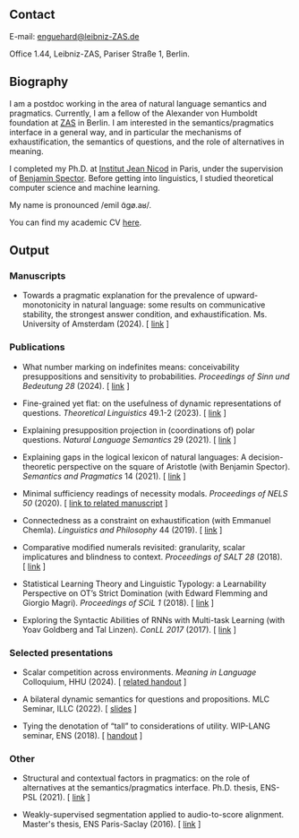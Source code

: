 ## Contact

E-mail: enguehard@leibniz-ZAS.de

Office 1.44, Leibniz-ZAS, Pariser Straße 1, Berlin.

## Biography

I am a postdoc working in the area of natural language semantics and pragmatics.
Currently, I am a fellow of the Alexander von Humboldt foundation at [ZAS](https://www.leibniz-zas.de/en/) in Berlin.
I am interested in the semantics/pragmatics interface in a general way, and in particular the mechanisms of exhaustification, the semantics of questions, and the role of alternatives in meaning.

I completed my Ph.D. at [Institut Jean Nicod](http://www.institutnicod.org/?lang=en) in Paris, under the supervision of [Benjamin Spector](https://sites.google.com/site/bspectorpage/Home). Before getting into linguistics, I studied theoretical computer science and machine learning.

My name is pronounced /emil ɑ̃gø.aʁ/.

You can find my academic CV [here](pdf/cvenguehard.pdf).

## Output

### Manuscripts

* Towards a pragmatic explanation for the prevalence of upward-monotonicity in natural language: some results on communicative stability, the strongest answer condition, and exhaustification. Ms. University of Amsterdam (2024). \[&nbsp;[link](https://ling.auf.net/lingbuzz/007288)&nbsp;\]

### Publications

* What number marking on indefinites means: conceivability presuppositions and sensitivity to probabilities. *Proceedings of Sinn und Bedeutung 28* (2024). \[&nbsp;[link](https://doi.org/10.18148/sub/2024.v28.1123)&nbsp;\]

* Fine-grained yet flat: on the usefulness of dynamic representations of questions. *Theoretical Linguistics* 49.1-2 (2023). \[&nbsp;[link](https://doi.org/10.1515/tl-2023-2006)&nbsp;\]

* Explaining presupposition projection in (coordinations of) polar questions. *Natural Language Semantics* 29 (2021). \[&nbsp;[link](https://ling.auf.net/lingbuzz/005286)&nbsp;\]

* Explaining gaps in the logical lexicon of natural languages: A decision-theoretic perspective on the square of Aristotle (with Benjamin Spector). *Semantics and Pragmatics* 14 (2021). \[&nbsp;[link](http://dx.doi.org/10.3765/sp.14.5)&nbsp;\]

* Minimal sufficiency readings of necessity modals. *Proceedings of NELS 50* (2020). \[&nbsp;[link to related manuscript](https://ling.auf.net/lingbuzz/006826)&nbsp;\]

* Connectedness as a constraint on exhaustification (with Emmanuel Chemla). *Linguistics and Philosophy* 44 (2019). \[&nbsp;[link](https://ling.auf.net/lingbuzz/004247)&nbsp;\]

* Comparative modified numerals revisited: granularity, scalar implicatures and blindness to context. *Proceedings of SALT 28* (2018). \[&nbsp;[link](https://journals.linguisticsociety.org/proceedings/index.php/SALT/article/view/28.21)&nbsp;\]

* Statistical Learning Theory and Linguistic Typology: a Learnability Perspective on OT’s Strict Domination (with Edward Flemming and Giorgio Magri). *Proceedings of SCiL 1* (2018). \[&nbsp;[link](https://doi.org/10.7275/R5BP010Z)&nbsp;\]

* Exploring the Syntactic Abilities of RNNs with Multi-task Learning (with Yoav Goldberg and Tal Linzen). *ConLL 2017* (2017). \[&nbsp;[link](https://doi.org/10.18653/v1/K17-1003)&nbsp;\]

### Selected presentations

* Scalar competition across environments. *Meaning in Language* Colloquium, HHU (2024). \[&nbsp;[related handout](pdf/weakimpl_handout.pdf)&nbsp;\]

* A bilateral dynamic semantics for questions and propositions. MLC Seminar, ILLC (2022). \[&nbsp;[slides](pdf/dynsem_mlc.pdf)&nbsp;\]

* Tying the denotation of “tall” to considerations of utility. WIP-LANG seminar, ENS (2018). \[&nbsp;[handout](pdf/optimality_handout_wip.pdf)&nbsp;\]

### Other

* Structural and contextual factors in pragmatics: on the role of alternatives at the semantics/pragmatics interface. Ph.D. thesis, ENS-PSL (2021). \[&nbsp;[link](pdf/manuscrit.pdf)&nbsp;\]

* Weakly-supervised segmentation applied to audio-to-score alignment. Master's thesis, ENS Paris-Saclay (2016). \[&nbsp;[link](pdf/report_enguehard.pdf)&nbsp;\]